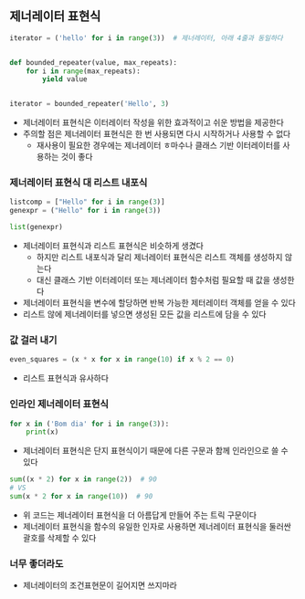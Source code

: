 ## 제너레이터 표현식

```python
iterator = ('hello' for i in range(3))  # 제너레이터, 아래 4줄과 동일하다 


def bounded_repeater(value, max_repeats):
    for i in range(max_repeats):
        yield value


iterator = bounded_repeater('Hello', 3)
```

- 제너레이터 표현식은 이터레이터 작성을 위한 효과적이고 쉬운 방법을 제공한다
- 주의할 점은 제너레이터 표현식은 한 번 사용되면 다시 시작하거나 사용할 수 없다
    - 재사용이 필요한 경우에는 제너레이터 ㅎ마수나 클래스 기반 이터레이터를 사용하는 것이 좋다

### 제너레이터 표현식 대 리스트 내포식

```python
listcomp = ["Hello" for i in range(3)]
genexpr = ("Hello" for i in range(3))

list(genexpr)
```

- 제너레이터 표현식과 리스트 표현식은 비슷하게 생겼다
    - 하지만 리스트 내포식과 달리 제너레이터 표현식은 리스트 객체를 생성하지 않는다
    - 대신 클래스 기반 이터레이터 또는 제너레이터 함수처럼 필요할 때 값을 생성한다
- 제너레이터 표현식을 변수에 할당하면 반복 가능한 제터레이터 객체를 얻을 수 있다
- 리스트 않에 제너레이터를 넣으면 생성된 모든 값을 리스트에 담을 수 있다

### 값 걸러 내기

```python
even_squares = (x * x for x in range(10) if x % 2 == 0)
```

- 리스트 표현식과 유사하다

### 인라인 제너레이터 표현식

```python
for x in ('Bom dia' for i in range(3)):
    print(x)
```

- 제너레이터 표현식은 단지 표현식이기 때문에 다른 구문과 함께 인라인으로 쓸 수 있다

```python
sum((x * 2) for x in range(2))  # 90
# VS
sum(x * 2 for x in range(10))  # 90
```

- 위 코드는 제너레이터 표현식을 더 아름답게 만들어 주는 트릭 구문이다
- 제너레이터 표현식을 함수의 유일한 인자로 사용하면 제너레이터 표현식을 둘러싼 괄호를 삭제할 수 있다

### 너무 좋더라도

- 제너레이터의 조건표현문이 길어지면 쓰지마라 